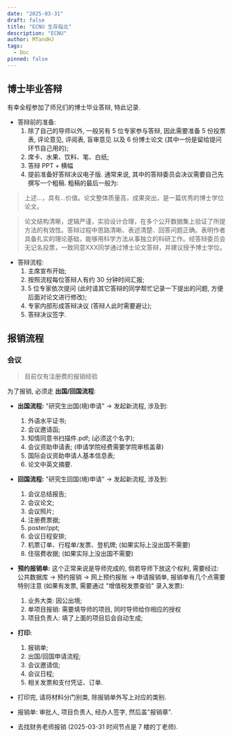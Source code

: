 ```yaml
---
date: "2025-03-31"
draft: false
title: "ECNU 生存指北"
description: "ECNU"
author: MTandHJ
tags:
  - Doc
pinned: false
---
```




## 博士毕业答辩

有幸全程参加了师兄们的博士毕业答辩, 特此记录.

- 答辩前的准备:
  1. 除了自己的导师以外, 一般另有 5 位专家参与答辩, 因此需要准备 5 份投票表, 评论意见, 评阅表, 盲审意见 以及 6 份博士论文 (其中一份是留给提问环节自己用的);
  2. 席卡、水果、饮料、笔、白纸;
  3. 答辩 PPT + 横幅
  4. 提前准备好答辩决议电子版. 通常来说, 其中的答辩委员会决议需要自己先撰写一个粗稿. 粗稿的最后一般为:

> 上述...，具有...价值。论文整体质量高，成果突出，是一篇优秀的博士学位论文。

> 论文结构清晰，逻辑严谨，实验设计合理，在多个公开数据集上验证了所提方法的有效性。答辩过程中思路清晰、表述清楚、回答问题正确。表明作者具备扎实的理论基础，能够用科学方法从事独立的科研工作。经答辩委员会无记名投票，一致同意XXX同学通过博士论文答辩，并建议授予博士学位。


- 答辩流程:
  1. 主席宣布开始;
  2. 按照流程每位答辩人有约 30 分钟时间汇报;
  3. 5 位专家依次提问 (此时请其它答辩的同学帮忙记录一下提出的问题, 方便后面对论文进行修改);
  4. 专家内部形成答辩决议 (答辩人此时需要避让);
  5. 答辩决议签字.


## 报销流程


### 会议

> 目前仅有注册费的报销经验


为了报销, 必须走 **出国/回国流程**:

- **出国流程:** "研究生出国(境)申请" -> 发起新流程, 涉及到: 
  1. 外语水平证书; 
  2. 会议邀请函; 
  3. 知情同意书扫描件.pdf;  (必须这个名字);
  4. 会议资助申请表; (申请学院经费需要学院审核盖章)
  5. 国际会议资助申请人基本信息表;
  6. 论文中英文摘要.


- **回国流程:** "研究生回国(境)申请" -> 发起新流程, 涉及到:
  1. 会议总结报告;
  2. 会议论文;
  3. 会议照片;
  4. 注册费票据;
  5. poster/ppt;
  6. 会议日程安排;
  7. 机票订单、行程单/发票、登机牌; (如果实际上没出国不需要)
  8. 住宿费收据; (如果实际上没出国不需要)

- **预约报销单:** 这个正常来说是导师完成的, 倘若导师下放这个权利, 需要经过: 公共数据库 -> 预约报销 -> 网上预约报账 -> 申请报销单, 报销单有几个点需要特别注意 (如果有发票, 需要通过 "增值税发票查验" 录入发票):
  1. 业务大类: 因公出境;
  2. 单项目报销: 需要填导师的项目, 同时导师给你相应的授权
  3. 项目负责人: 填了上面的项目后会自动生成;

- **打印:**
  1. 报销单;
  2. 出国/回国申请流程;
  3. 会议邀请信;
  4. 会议日程;
  5. 相关发票和支付凭证、订单.

- 打印完, 请将材料分门别类, 除报销单外写上对应的类别.

- 报销单: 审批人, 项目负责人, 经办人签字, 然后盖"报销章".

- 去找财务老师报销 (2025-03-31 时间节点是 7 楼的丁老师).